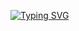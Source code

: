 <a href="https://git.io/typing-svg"><img src="https://readme-typing-svg.demolab.com?font=Dancing+Script&weight=900&size=50&pause=1000&vCenter=true&multiline=true&width=435&lines=The+five+boxing+wizards+jump+quickly" alt="Typing SVG" /></a>
